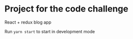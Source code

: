# Project for the code challenge

React + redux blog app

Run `yarn start` to start in development mode
